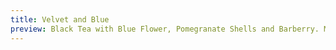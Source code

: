 ```yaml
---
title: Velvet and Blue
preview: Black Tea with Blue Flower, Pomegranate Shells and Barberry. Mmmm.
---
```


